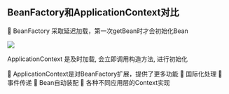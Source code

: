 ## BeanFactory和ApplicationContext对比

	BeanFactory 采取延迟加载，第一次getBean时才会初始化Bean

![](https://pic.superbed.cn/item/5da9109e451253d1781c5670.jpg)

ApplicationContext 是及时加载,  会立即调用构造方法, 进行初始化





	ApplicationContext是对BeanFactory扩展，提供了更多功能
	国际化处理
	事件传递
	Bean自动装配
	各种不同应用层的Context实现



